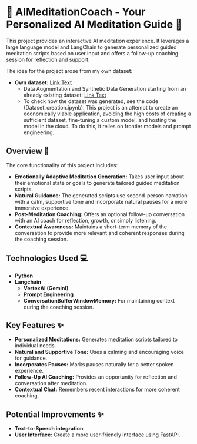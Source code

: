 # 🧘 AIMeditationCoach - Your Personalized AI Meditation Guide 🧠

This project provides an interactive AI meditation experience. It leverages a large language model and LangChain to generate personalized guided meditation scripts based on user input and offers a follow-up coaching session for reflection and support.

The idea for the project arose from my own dataset:
* **Own dataset:** [Link Text](https://huggingface.co/datasets/AlbertoB12/GuidedMeditations1)
  * Data Augmentation and Synthetic Data Generation starting from an already existing dataset: [Link Text](https://huggingface.co/datasets/BuildaByte/Meditation-miniset-v0.1)
  * To check how the dataset was generated, see the code (Dataset_creation.ipynb).
This project is an attempt to create an economically viable application, avoiding the high costs of creating a sufficient dataset, fine-tuning a custom model, and hosting the model in the cloud. To do this, it relies on frontier models and prompt engineering.

## Overview 🧐

The core functionality of this project includes:

* **Emotionally Adaptive Meditation Generation:** Takes user input about their emotional state or goals to generate tailored guided meditation scripts.
* **Natural Guidance:** The generated scripts use second-person narration with a calm, supportive tone and incorporate natural pauses for a more immersive experience.
* **Post-Meditation Coaching:** Offers an optional follow-up conversation with an AI coach for reflection, growth, or simply listening.
* **Contextual Awareness:** Maintains a short-term memory of the conversation to provide more relevant and coherent responses during the coaching session.

## Technologies Used 💻

* **Python**
* **Langchain**
    * **VertexAI (Gemini)**
    * **Prompt Engineering**
    * **ConversationBufferWindowMemory:** For maintaining context during the coaching session.

## Key Features ✨

* **Personalized Meditations:** Generates meditation scripts tailored to individual needs.
* **Natural and Supportive Tone:** Uses a calming and encouraging voice for guidance.
* **Incorporates Pauses:** Marks pauses naturally for a better spoken experience.
* **Follow-Up AI Coaching:** Provides an opportunity for reflection and conversation after meditation.
* **Contextual Chat:** Remembers recent interactions for more coherent coaching.

## Potential Improvements ✨

* **Text-to-Speech integration**
* **User Interface:** Create a more user-friendly interface using FastAPI.
